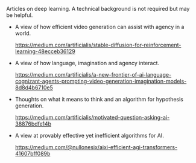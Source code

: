 Articles on deep learning. A technical background is not required but may be helpful.

- A view of how efficient video generation can assist with agency in a world. 

  https://medium.com/artificialis/stable-diffusion-for-reinforcement-learning-48ecceb36129

- A view of how language, imagination and agency interact.

  https://medium.com/artificialis/a-new-frontier-of-ai-language-cognizant-agents-prompting-video-generation-imagination-models-8d8d4b6710e5
  
- Thoughts on what it means to think and an algorithm for hypothesis generation.

  https://medium.com/artificialis/motivated-question-asking-ai-38876bdfe14b
  
- A view at provably effective yet inefficient algorithms for AI.

  https://medium.com/@nullonesix/aixi-efficient-agi-transformers-41607bff089b
